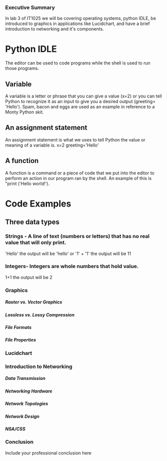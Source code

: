### Executive Summary 
In lab 3 of IT1025 we will be covering operating systems, python IDLE, be introduced to graphics in applications like Lucidchart, and have a brief introduction to networking and it's components. 

# Python IDLE
The editor can be used to code programs while the shell is used to run those programs.
## Variable 
A variable is a letter or phrase that you can give a value (x=2) or you can tell Python to recognize it as an input to give you a desired output (greeting= 'Hello'). Spam, bacon and eggs are used as an example in reference to a Monty Python skit.  
## An assignment statement 
An assignment statement is what we uses to tell Python the value or meaning of a variable is. 
x=2 
greeting='Hello' 
## A function 
A function is a command or a piece of code that we put into the editor to perform an action in our program ran by the shell. 
An example of this is "print ('Hello world!'). 
# Code Examples 
## Three data types 
### Strings - A line of text (numbers or letters) that has no real value that will only print. 
'Hello' the output will be 'hello' or '1' + '1' the output will be 11 
### Integers- Integers are whole numbers that hold value. 
1+1 the output will be 2 

### Graphics

##### Raster vs. Vector Graphics
##### Lossless vs. Lossy Compression
##### File Formats
##### File Properties

### Lucidchart

### Introduction to Networking
##### Data Transmission
##### Networking Hardware
##### Network Topologies
##### Network Design
##### NSA/CSS

### Conclusion
Include your professional conclusion here


